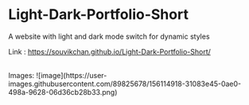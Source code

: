 # Light-Dark-Portfolio-Short
A website with light and dark mode switch for dynamic styles

Link : https://souvikchan.github.io/Light-Dark-Portfolio-Short/

<br>
Images: ![image](https://user-images.githubusercontent.com/89825678/156114918-31083e45-0ae0-498a-9628-06d36cb28b33.png)

 

